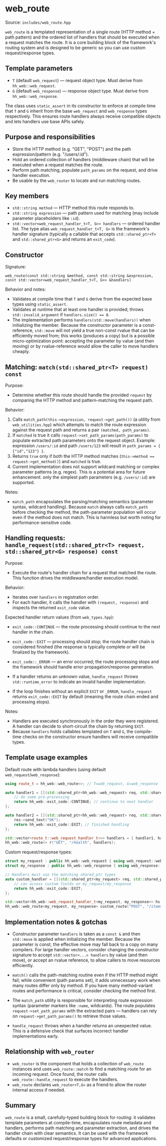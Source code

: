 # web_route

Source: `includes/web_route.hpp`

`web_route` is a templated representation of a single route (HTTP method + path pattern) and the ordered list of handlers that should be executed when a request matches the route. It is a core building block of the framework's routing system and is designed to be generic so you can use custom request/response types.

## Template parameters

- `T` (default `web_request`) — request object type. Must derive from `hh_web::web_request`.
- `G` (default `web_response`) — response object type. Must derive from `hh_web::web_response`.

The class uses `static_assert` in its constructor to enforce at compile time that `T` and `G` inherit from the base `web_request` and `web_response` types respectively. This ensures route handlers always receive compatible objects and lets handlers use base APIs safely.

## Purpose and responsibilities

- Store the HTTP method (e.g. "GET", "POST") and the path expression/pattern (e.g. "/users/:id").
- Hold an ordered collection of handlers (middleware chain) that will be executed when a request matches the route.
- Perform path matching, populate `path_params` on the request, and drive handler execution.
- Be usable by the `web_router` to locate and run matching routes.

## Key members

- `std::string method` — HTTP method this route responds to.
- `std::string expression` — path pattern used for matching (may include parameter placeholders like `:id`).
- `std::vector<web_request_handler_t<T, G>> handlers` — ordered handler list. The type alias `web_request_handler_t<T, G>` is the framework's handler signature (typically a callable that accepts `std::shared_ptr<T>` and `std::shared_ptr<G>` and returns an `exit_code`).

## Constructor

Signature:

`web_route(const std::string &method, const std::string &expression, const std::vector<web_request_handler_t<T, G>> &handlers)`

Behavior and notes:

- Validates at compile time that `T` and `G` derive from the expected base types using `static_assert`.
- Validates at runtime that at least one handler is provided; throws `std::invalid_argument` if `handlers.size() == 0`.
- The implementation performs `handlers(std::move(handlers))` when initializing the member. Because the constructor parameter is a const-reference, `std::move` will not yield a true non-const rvalue that can be efficiently moved from; this works (produces a copy) but is a possible micro-optimization point: accepting the parameter by value (and then moving) or by rvalue-reference would allow the caller to move handlers cheaply.

## Matching: `match(std::shared_ptr<T> request) const`

Purpose:

- Determine whether this route should handle the provided `request` by comparing the HTTP method and pattern-matching the request path.

Behavior:

1. Calls `match_path(this->expression, request->get_path())` (a utility from `web_utilities.hpp`) which attempts to match the route expression against the request path and returns a pair `(matched, path_params)`.
2. If `matched` is true it calls `request->set_path_params(path_params)` to populate extracted path parameters onto the request object. Example: expression `/users/:id` and path `/users/123` will result in `path_params = { {"id","123"} }`.
3. Returns `true` only if both the HTTP method matches (`this->method == request->get_method()`) and `matched` is true.
4. Current implementation does not support wildcard matching or complex parameter patterns (e.g. regex). This is a potential area for future enhancement. only the simplest path parameters (e.g. `/users/:id`) are supported.

Notes:

- `match_path` encapsulates the parsing/matching semantics (parameter syntax, wildcard handling). Because `match` always calls `match_path` before checking the method, the path-parameter population will occur even if the method does not match. This is harmless but worth noting for performance-sensitive code.

## Handling requests: `handle_request(std::shared_ptr<T> request, std::shared_ptr<G> response) const`

Purpose:

- Execute the route's handler chain for a request that matched the route. This function drives the middleware/handler execution model.

Behavior:

- Iterates over `handlers` in registration order.
- For each handler, it calls the handler with `(request, response)` and inspects the returned `exit_code` value.

Expected handler return values (from `web_types.hpp`):

- `exit_code::CONTINUE` — the route processing should continue to the next handler in the chain.
- `exit_code::EXIT` — processing should stop; the route handler chain is considered finished (the response is typically complete or will be finalized by the framework).
- `exit_code::_ERROR` — an error occurred; the route processing stops and the framework should handle error propagation/response generation.

- If a handler returns an unknown value, `handle_request` throws `std::runtime_error` to indicate an invalid handler implementation.
- If the loop finishes without an explicit `EXIT` or `_ERROR`, `handle_request` returns `exit_code::EXIT` by default (meaning the route chain ended and processing stops).

Notes:

- Handlers are executed synchronously in the order they were registered. A handler can decide to short-circuit the chain by returning `EXIT`.
- Because `handlers` holds callables templated on `T` and `G`, the compile-time checks on the constructor ensure handlers will receive compatible types.

## Template usage examples

Default route with lambda handlers (using default `web_request`/`web_response`):

```cpp
using route_t = hh_web::web_route<>; // T=web_request, G=web_response

auto handler1 = [](std::shared_ptr<hh_web::web_request> req, std::shared_ptr<hh_web::web_response> res) -> hh_web::exit_code {
    // do some pre-processing
    return hh_web::exit_code::CONTINUE; // continue to next handler
};

auto handler2 = [](std::shared_ptr<hh_web::web_request> req, std::shared_ptr<hh_web::web_response> res) -> hh_web::exit_code {
    res->send_text("OK");
    return hh_web::exit_code::EXIT; // finished handling
};

std::vector<route_t::web_request_handler_t<>> handlers = { handler1, handler2 };
hh_web::web_route<> r("GET", "/health", handlers);
```

Custom request/response types:

```cpp
struct my_request : public hh_web::web_request { using web_request::web_request; /* custom fields */ };
struct my_response : public hh_web::web_response { using web_response::web_response; /* custom helpers */ };

// Handlers must use the matching shared_ptr types
auto custom_handler = [](std::shared_ptr<my_request> req, std::shared_ptr<my_response> res) -> hh_web::exit_code {
    // can access custom fields on my_request/my_response
    return hh_web::exit_code::EXIT;
};

std::vector<hh_web::web_request_handler_t<my_request, my_response>> hs = { custom_handler };
hh_web::web_route<my_request, my_response> custom_route("POST", "/items/:id", hs);
```

## Implementation notes & gotchas

- Constructor parameter `handlers` is taken as a `const &` and then `std::move` is applied when initializing the member. Because the parameter is const, the effective move may fall back to a copy on many compilers. For large handler vectors, consider changing the constructor signature to accept `std::vector<...> handlers` by value (and then move), or accept an rvalue reference, to allow callers to move resources efficiently.

- `match()` calls the path-matching routine even if the HTTP method might fail; while convenient (path params set), it adds unnecessary work when many routes differ only by method. If you have many method-variant routes and performance is critical, consider checking the method first.

- The `match_path` utility is responsible for interpreting route expression syntax (parameter markers like `:name`, wildcards). The route populates `request->set_path_params` with the extracted pairs — handlers can rely on `request->get_path_params()` to retrieve those values.

- `handle_request` throws when a handler returns an unexpected value. This is a defensive check that surfaces incorrect handler implementations early.

## Relationship with `web_router`

- `web_router` is the component that holds a collection of `web_route` instances and uses `web_route::match` to find a matching route for an incoming request. Once found, the router calls `web_route::handle_request` to execute the handlers.
- `web_route` declares `web_router<T,G>` as a friend to allow the router internal access if needed.

## Summary

`web_route` is a small, carefully-typed building block for routing: it validates template parameters at compile-time, encapsulates route metadata and handlers, performs path matching and parameter extraction, and drives the handler chain with clear semantics. It can be used with the framework defaults or customized request/response types for advanced applications.
